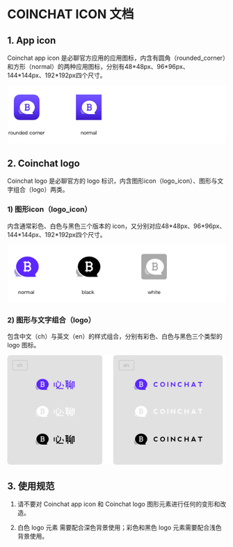 # COINCHAT ICON 文档
## 1. App icon
Coinchat app icon 是必聊官方应用的应用图标，内含有圆角（rounded_corner）和方形（normal）的两种应用图标，分别有48\*48px、96\*96px、144\*144px、192\*192px四个尺寸。

![](demo/demo01.png)

## 2. Coinchat logo
Coinchat logo 是必聊官方的 logo 标识，内含图形icon（logo_icon）、图形与文字组合（logo）两类。

### 1) 图形icon（logo_icon）
内含通常彩色、白色与黑色三个版本的 icon，又分别对应48\*48px、96\*96px、144\*144px、192\*192px四个尺寸。

![](demo/demo02.png)

### 2) 图形与文字组合（logo）
包含中文（ch）与英文（en）的样式组合，分别有彩色、白色与黑色三个类型的 logo 图标。

![](demo/demo03.png)

## 3. 使用规范

1) 请不要对 Coinchat app icon 和 Coinchat logo 图形元素进行任何的变形和改造。

2) 白色 logo 元素 需要配合深色背景使用；彩色和黑色 logo 元素需要配合浅色背景使用。